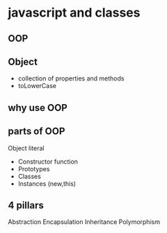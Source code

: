 # javascript and classes 

## OOP 

## Object
- collection of properties and methods
- toLowerCase 

## why use OOP

## parts of OOP
Object literal 

- Constructor function 
- Prototypes
- Classes
- Instances (new,this)


## 4 pillars
Abstraction
Encapsulation
Inheritance
Polymorphism
